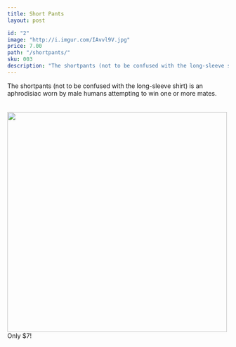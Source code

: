 ```yaml
---
title: Short Pants
layout: post

id: "2"
image: "http://i.imgur.com/IAvvl9V.jpg"
price: 7.00
path: "/shortpants/"
sku: 003
description: "The shortpants (not to be confused with the long-sleeve shirt) is an aphrodisiac worn by male humans attempting to win one or more mates."
---
```

The shortpants (not to be confused with the long-sleeve shirt) is an aphrodisiac worn by male humans attempting to win one or more mates.
<br>
<br>
<br>
<img src="http://i.imgur.com/IAvvl9V.jpg" height="500" width="500">
<br>
Only $7!
